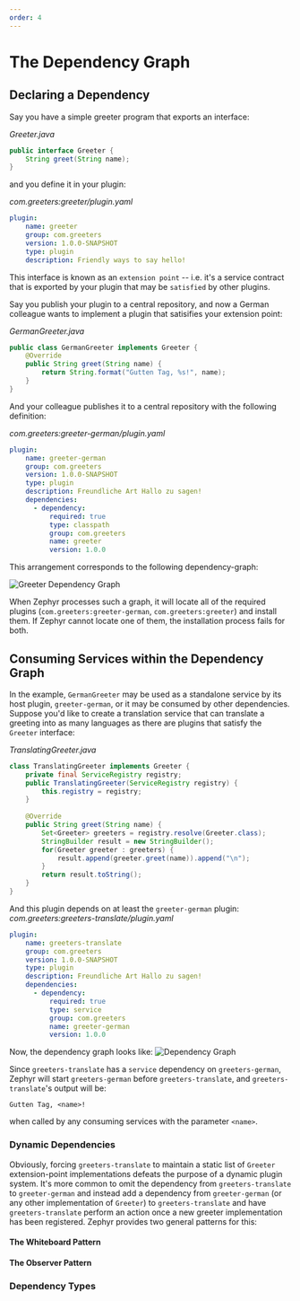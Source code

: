 ```yaml
---
order: 4
---
```


# The Dependency Graph

## Declaring a Dependency

Say you have a simple greeter program that exports an interface:

*Greeter.java*
```java
public interface Greeter {
    String greet(String name);
}
```
and you define it in your plugin:

*com.greeters:greeter/plugin.yaml*
```yaml
plugin:
    name: greeter
    group: com.greeters
    version: 1.0.0-SNAPSHOT
    type: plugin
    description: Friendly ways to say hello!
```

This interface is known as an `extension point` -- i.e. it's a service contract
that is exported by your plugin that may be `satisfied` by other plugins.  

Say you publish your plugin to a central repository, and now a German colleague wants to implement a plugin that satisifies your extension point:

*GermanGreeter.java*
```java
public class GermanGreeter implements Greeter {
    @Override
    public String greet(String name) {
        return String.format("Gutten Tag, %s!", name);
    }
}
```

And your colleague publishes it to a central repository with the following definition:

*com.greeters:greeter-german/plugin.yaml*
```yaml
plugin:
    name: greeter-german
    group: com.greeters
    version: 1.0.0-SNAPSHOT
    type: plugin
    description: Freundliche Art Hallo zu sagen!
    dependencies:
      - dependency:
          required: true
          type: classpath 
          group: com.greeters
          name: greeter
          version: 1.0.0
```

This arrangement corresponds to the following dependency-graph:

![Greeter Dependency Graph](./img/simple-greeters-dependency-graph.png)

When Zephyr processes such a graph, it will locate all of the required plugins 
(`com.greeters:greeter-german`, `com.greeters:greeter`) and install them.  If Zephyr cannot locate one of them, the installation
process fails for both.


## Consuming Services within the Dependency Graph

In the example, `GermanGreeter` may be used as a standalone service by its host plugin, `greeter-german`, or it may be consumed by
other dependencies.  Suppose you'd like to create a translation service that can translate a greeting into as many languages as there
are plugins that satisfy the `Greeter` interface:

*TranslatingGreeter.java*
```java
class TranslatingGreeter implements Greeter {
    private final ServiceRegistry registry;
    public TranslatingGreeter(ServiceRegistry registry) {
        this.registry = registry;
    }
    
    @Override
    public String greet(String name) {
        Set<Greeter> greeters = registry.resolve(Greeter.class);
        StringBuilder result = new StringBuilder();
        for(Greeter greeter : greeters) {
            result.append(greeter.greet(name)).append("\n");
        }
        return result.toString();
    }
}
```
And this plugin depends on at least the `greeter-german` plugin:
*com.greeters:greeters-translate/plugin.yaml*
```yaml
plugin:
    name: greeters-translate 
    group: com.greeters
    version: 1.0.0-SNAPSHOT
    type: plugin
    description: Freundliche Art Hallo zu sagen!
    dependencies:
      - dependency:
          required: true
          type: service 
          group: com.greeters
          name: greeter-german
          version: 1.0.0
```

Now, the dependency graph looks like:
![Dependency Graph](./img/multiple-types.png)

Since `greeters-translate` has a `service` dependency on `greeters-german`, Zephyr will start `greeters-german` before `greeters-translate`,
and `greeters-translate`'s output will be:

```
Gutten Tag, <name>!
```
when called by any consuming services with the parameter `<name>`.

### Dynamic Dependencies
Obviously, forcing `greeters-translate` to maintain a static list of `Greeter` extension-point implementations defeats
the purpose of a dynamic plugin system.  It's more common to omit the dependency from `greeters-translate` to `greeter-german`
and instead add a dependency from `greeter-german` (or any other implementation of `Greeter`) to `greeters-translate` and have
`greeters-translate` perform an action once a new greeter implementation has been registered.  Zephyr provides two general
patterns for this:

#### The Whiteboard Pattern

#### The Observer Pattern 

### Dependency Types






